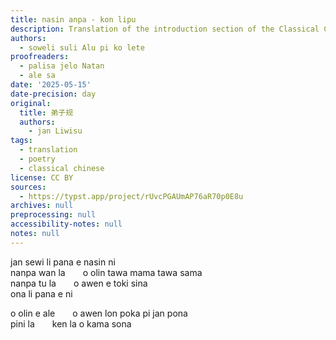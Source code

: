 ```yaml
---
title: nasin anpa - kon lipu
description: Translation of the introduction section of the Classical Chinese text Dizigui (弟子规).
authors:
  - soweli suli Alu pi ko lete
proofreaders:
  - palisa jelo Natan
  - ale sa
date: '2025-05-15'
date-precision: day
original:
  title: 弟子规
  authors:
    - jan Liwisu
tags:
  - translation
  - poetry
  - classical chinese
license: CC BY
sources:
  - https://typst.app/project/rUvcPGAUmAP76aR70p0E8u
archives: null
preprocessing: null
accessibility-notes: null
notes: null
---
```


jan sewi li pana e nasin ni<br>
nanpa wan la&emsp;&emsp;o olin tawa mama tawa sama<br>
nanpa tu la&emsp;&emsp;o awen e toki sina<br>
ona li pana e ni

o olin e ale&emsp;&emsp;o awen lon poka pi jan pona<br>
pini la&emsp;&emsp;ken la o kama sona
